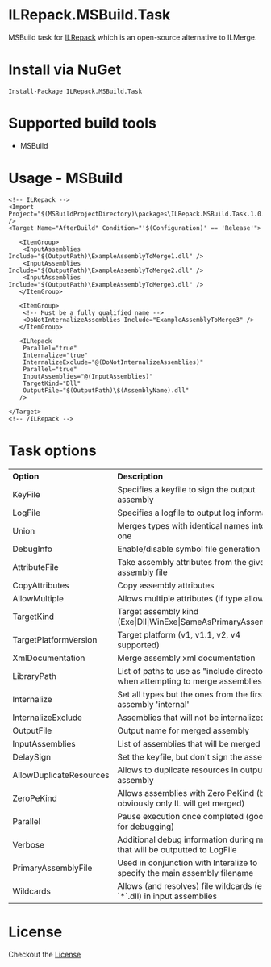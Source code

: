 ﻿ILRepack.MSBuild.Task
=====================

MSBuild task for [ILRepack](https://github.com/gluck/il-repack) which is an open-source alternative to ILMerge.

Install via NuGet
=================
	Install-Package ILRepack.MSBuild.Task

Supported build tools
=====================
* MSBuild

Usage - MSBuild
============
```
<!-- ILRepack -->
<Import Project="$(MSBuildProjectDirectory)\packages\ILRepack.MSBuild.Task.1.0.5\tools\ILRepack.MSBuild.Task.Targets" />	
<Target Name="AfterBuild" Condition="'$(Configuration)' == 'Release'">
	
   <ItemGroup>
	<InputAssemblies Include="$(OutputPath)\ExampleAssemblyToMerge1.dll" />
	<InputAssemblies Include="$(OutputPath)\ExampleAssemblyToMerge2.dll" />
	<InputAssemblies Include="$(OutputPath)\ExampleAssemblyToMerge3.dll" />
   </ItemGroup>
   
   <ItemGroup>
    <!-- Must be a fully qualified name -->
    <DoNotInternalizeAssemblies Include="ExampleAssemblyToMerge3" />
   </ItemGroup>

   <ILRepack 
    Parallel="true"
    Internalize="true"
	InternalizeExclude="@(DoNotInternalizeAssemblies)"
	Parallel="true" 
	InputAssemblies="@(InputAssemblies)"
	TargetKind="Dll"
	OutputFile="$(OutputPath)\$(AssemblyName).dll"
   />

</Target>
<!-- /ILRepack -->
```

Task options
=======================

<table border="0" cellpadding="3" cellspacing="0" width="90%" id="tasksTable">
    <tr>
        <th align="left" width="190">
            Option
        </th>
        <th align="left">
            Description
        </th>
    </tr>
	<tr>
        <td>
           KeyFile  
        </td>
        <td>
            Specifies a keyfile to sign the output assembly
        </td>
    </tr>
	<tr>
        <td>
           LogFile  
        </td>
        <td>
           Specifies a logfile to output log information
        </td>
    </tr>
	<tr>
        <td>
           Union  
        </td>
        <td>
           Merges types with identical names into one
        </td>
    </tr>
	<tr>
        <td>
            DebugInfo
        </td>
        <td>
            Enable/disable symbol file generation
        </td>
    </tr>
	<tr>
        <td>
            AttributeFile 
        </td>
        <td>
            Take assembly attributes from the given assembly file
        </td>
    </tr>
	<tr>
        <td>
            CopyAttributes 
        </td>
        <td>
            Copy assembly attributes
        </td>
    </tr>
	<tr>
        <td>
            AllowMultiple 
        </td>
        <td>
            Allows multiple attributes (if type allows)
        </td>
    </tr>
	<tr>
        <td>
            TargetKind 
        </td>
        <td>
            Target assembly kind (Exe|Dll|WinExe|SameAsPrimaryAssembly)
        </td>
    </tr>
	<tr>
        <td>
            TargetPlatformVersion 
        </td>
        <td>
            Target platform (v1, v1.1, v2, v4 supported)
        </td>
    </tr>
	<tr>
        <td>
            XmlDocumentation 
        </td>
        <td>
            Merge assembly xml documentation
        </td>
    </tr>
	<tr>
        <td>
            LibraryPath 
        </td>
        <td>
            List of paths to use as "include directories" when attempting to merge assemblies
        </td>
    </tr>
	<tr>
        <td>
            Internalize 
        </td>
        <td>
            Set all types but the ones from the first assembly 'internal'
        </td>
    </tr>
	<tr>
        <td>
            InternalizeExclude 
        </td>
        <td>
            Assemblies that will not be internalized.
        </td>
    </tr>
	<tr>
        <td>
            OutputFile 
        </td>
        <td>
            Output name for merged assembly
        </td>
    </tr>
	<tr>
        <td>
            InputAssemblies 
        </td>
        <td>
            List of assemblies that will be merged
        </td>
    </tr>
	<tr>
        <td>
            DelaySign 
        </td>
        <td>
            Set the keyfile, but don't sign the assembly
        </td>
    </tr>
	<tr>
        <td>
            AllowDuplicateResources 
        </td>
        <td>
            Allows to duplicate resources in output assembly 
        </td>
    </tr>
	<tr>
        <td>
            ZeroPeKind 
        </td>
        <td>
            Allows assemblies with Zero PeKind (but obviously only IL will get merged)
        </td>
    </tr>
	<tr>
        <td>
            Parallel 
        </td>
        <td>
            Pause execution once completed (good for debugging)
        </td>
    </tr>
	<tr>
        <td>
            Verbose 
        </td>
        <td>
            Additional debug information during merge that will be outputted to LogFile
        </td>
    </tr>
	<tr>
        <td>
            PrimaryAssemblyFile 
        </td>
        <td>
            Used in conjunction with Interalize to specify the main assembly filename
        </td>
    </tr>
	<tr>
        <td>
            Wildcards 
        </td>
        <td>
            Allows (and resolves) file wildcards (e.g. `*`.dll) in input assemblies
        </td>
    </tr>
</table>

License
=======
Checkout the [License](https://github.com/peters/ILRepack.MSBuild.Task/blob/master/LICENSE.md)
